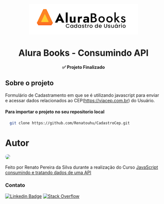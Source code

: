 <p align="center" width="100%">
  <img width="70%" src="https://github.com/Renatouhu/Assets/blob/main/cadastroCep/banner-cadastro.png">
</p>

<h1 align="center"> Alura Books - Consumindo API </h1>
<h4 align="center">✅ Projeto Finalizado</h4> 

## Sobre o projeto
Formulário de Cadastramento em que se é utilizando javascript para enviar e acessar dados relacionados ao CEP(https://viacep.com.br) do Usuário.

#### Para importar o projeto no seu repositorio local
~~~bash 
  git clone https://github.com/Renatouhu/CadastroCep.git
~~~

# Autor

<img style="border-radius: 50%;" width="100px" src="https://avatars.githubusercontent.com/u/98525200?s=400&u=f8e6816fad9bbadcba451a4f6c545565f2b79674&v=4">

Feito por Renato Pereira da Silva durante a realização do Curso <a href="https://cursos.alura.com.br/certificate/4075747e-d69f-4f29-a82e-ca2bc990f109"> JavaScript consumindo e tratando dados de uma API</a>

### Contato
[![Linkedin Badge](https://img.shields.io/badge/LinkedIn-0077B5?style=for-the-badge&logo=linkedin&logoColor=white&link=https://www.linkedin.com/in/renato-pereira-da-silva-541701245/)](https://www.linkedin.com/in/renato-pereira-da-silva-541701245/)
[![Stack Overflow](https://img.shields.io/badge/-Stackoverflow-FE7A16?style=for-the-badge&logo=stack-overflow&logoColor=white&link=https://stackoverflow.com/users/21995773/renato)](https://stackoverflow.com/users/21995773/renato)

